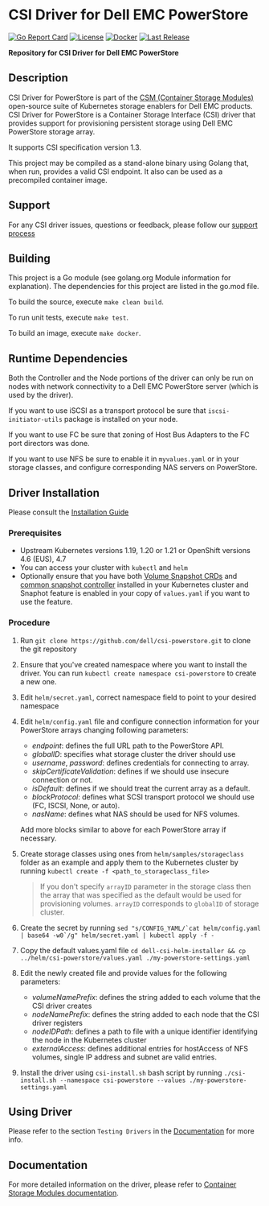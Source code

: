 # CSI Driver for Dell EMC PowerStore

[![Go Report Card](https://goreportcard.com/badge/github.com/dell/csi-powerstore?style=flat-square)](https://goreportcard.com/report/github.com/dell/csi-powerstore)
[![License](https://img.shields.io/github/license/dell/csi-powerstore?style=flat-square&color=blue&label=License)](https://github.com/dell/csi-powerstore/blob/master/LICENSE)
[![Docker](https://img.shields.io/docker/pulls/dellemc/csi-powerstore.svg?logo=docker&style=flat-square&label=Pulls)](https://hub.docker.com/r/dellemc/csi-powerstore)
[![Last Release](https://img.shields.io/github/v/release/dell/csi-powerstore?label=Latest&style=flat-square&logo=go)](https://github.com/dell/csi-powerstore/releases)

**Repository for CSI Driver for Dell EMC PowerStore**

## Description
CSI Driver for PowerStore is part of the [CSM (Container Storage Modules)](https://github.com/dell/csm) open-source suite of Kubernetes storage enablers for Dell EMC products. CSI Driver for PowerStore is a Container Storage Interface (CSI) driver that provides support for provisioning persistent storage using Dell EMC PowerStore storage array. 

It supports CSI specification version 1.3.

This project may be compiled as a stand-alone binary using Golang that, when run, provides a valid CSI endpoint. It also can be used as a precompiled container image.

## Support
For any CSI driver issues, questions or feedback, please follow our [support process](https://github.com/dell/csm/blob/main/docs/SUPPORT.md)

## Building
This project is a Go module (see golang.org Module information for explanation).
The dependencies for this project are listed in the go.mod file.

To build the source, execute `make clean build`.

To run unit tests, execute `make test`.

To build an image, execute `make docker`.

## Runtime Dependencies

Both the Controller and the Node portions of the driver can only be run on nodes with network connectivity to a Dell EMC PowerStore server (which is used by the driver). 

If you want to use iSCSI as a transport protocol be sure that `iscsi-initiator-utils` package is installed on your node. 

If you want to use FC be sure that zoning of Host Bus Adapters to the FC port directors was done. 

If you want to use NFS be sure to enable it in `myvalues.yaml` or in your storage classes, and configure corresponding NAS servers on PowerStore.

## Driver Installation
Please consult the [Installation Guide](https://dell.github.io/csm-docs/docs/csidriver/installation)

### Prerequisites
- Upstream Kubernetes versions 1.19, 1.20 or 1.21 or OpenShift versions 4.6 (EUS), 4.7
- You can access your cluster with `kubectl` and `helm`
- Optionally ensure that you have both [Volume Snapshot CRDs](https://github.com/kubernetes-csi/external-snapshotter/tree/v4.0.0/client/config/crd)
 and [common snapshot controller](https://github.com/kubernetes-csi/external-snapshotter/tree/v4.0.0/deploy/kubernetes/snapshot-controller) installed in your Kubernetes cluster and Snaphot feature is enabled in your copy of `values.yaml` if you want to use the feature.

### Procedure
1. Run `git clone https://github.com/dell/csi-powerstore.git` to clone the git repository
2. Ensure that you've created namespace where you want to install the driver. You can run `kubectl create namespace csi-powerstore` to create a new one. 
3. Edit `helm/secret.yaml`, correct namespace field to point to your desired namespace
4. Edit `helm/config.yaml` file and configure connection information for your PowerStore arrays changing following parameters:
    - *endpoint*: defines the full URL path to the PowerStore API.
    - *globalID*: specifies what storage cluster the driver should use
    - *username*, *password*: defines credentials for connecting to array.
    - *skipCertificateValidation*: defines if we should use insecure connection or not.
    - *isDefault*: defines if we should treat the current array as a default.
    - *blockProtocol*: defines what SCSI transport protocol we should use (FC, ISCSI, None, or auto).
    - *nasName*: defines what NAS should be used for NFS volumes.
 
    Add more blocks similar to above for each PowerStore array if necessary. 
5. Create storage classes using ones from `helm/samples/storageclass` folder as an example and apply them to the Kubernetes cluster by running `kubectl create -f <path_to_storageclass_file>`
    > If you don't specify `arrayID` parameter in the storage class then the array that was specified as the default would be used for provisioning volumes. `arrayID` corresponds to `globalID` of storage cluster.
6. Create the secret by running ```sed "s/CONFIG_YAML/`cat helm/config.yaml | base64 -w0`/g" helm/secret.yaml | kubectl apply -f -```
7. Copy the default values.yaml file `cd dell-csi-helm-installer && cp ../helm/csi-powerstore/values.yaml ./my-powerstore-settings.yaml`
8. Edit the newly created file and provide values for the following parameters:
    - *volumeNamePrefix*: defines the string added to each volume that the CSI driver creates
    - *nodeNamePrefix*: defines the string added to each node that the CSI driver registers
    - *nodeIDPath*: defines a path to file with a unique identifier identifying the node in the Kubernetes cluster
    - *externalAccess*: defines additional entries for hostAccess of NFS volumes, single IP address and subnet are valid entries.
9. Install the driver using `csi-install.sh` bash script by running `./csi-install.sh --namespace csi-powerstore --values ./my-powerstore-settings.yaml` 

## Using Driver
Please refer to the section `Testing Drivers` in the [Documentation](https://dell.github.io/csm-docs/docs/csidriver/installation/test/) for more info.

## Documentation
For more detailed information on the driver, please refer to [Container Storage Modules documentation](https://dell.github.io/csm-docs/).
